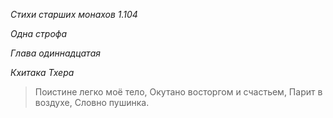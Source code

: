 *Стихи старших монахов 1\.104*

*Одна строфа*

*Глава одиннадцатая*

*Кхитака Тхера*

> Поистине легко моё тело,
> Окутано восторгом и счастьем,
> Парит в воздухе,
> Словно пушинка\.